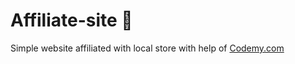 # Affiliate-site :money_mouth_face:                                                                 
Simple website affiliated with local store
 with help of <a href="http://johnelder.com/">Codemy.com</a>

